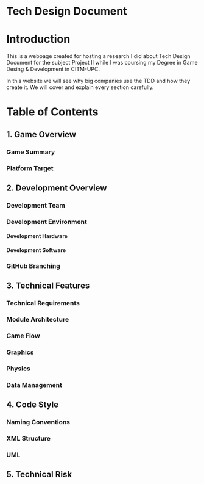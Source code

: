 # Tech Design Document

# Introduction
This is a webpage created for hosting a research I did about Tech Design Document for the subject Project II while I was coursing my Degree in Game Desing & Development in CITM-UPC.

In this website we will see why big companies use the TDD and how they create it. We will cover and explain every section carefully.

# Table of Contents
## 1. Game Overview
### Game Summary
### Platform Target


## 2. Development Overview
### Development Team
### Development Environment
#### Development Hardware
#### Development Software
### GitHub Branching

## 3. Technical Features
### Technical Requirements
### Module Architecture
### Game Flow
### Graphics
### Physics
### Data Management

## 4. Code Style
### Naming Conventions
### XML Structure
### UML

## 5. Technical Risk
